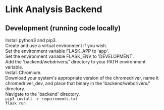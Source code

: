 # Link Analysis Backend
## Development (running code locally)
Install python3 and pip3.<br>
Create and use a virtual environment if you wish.<br>
Set the environment variable FLASK_APP to 'app'.<br>
Set the environment variable FLASK_ENV to 'DEVELOPMENT'.<br>
Add the 'backend/webdrivers/' directory to your PATH environment variable.<br>
Install Chromium.<br>
Download your system's appropriate version of the chromedriver, name it chromedriver_dev, and place that binary in the 'backend/webdrivers/' directory.<br>
Navigate to the 'backend' directory.<br>
<code>pip3 install -r requirements.txt</code><br>
<code>flask run</code>
